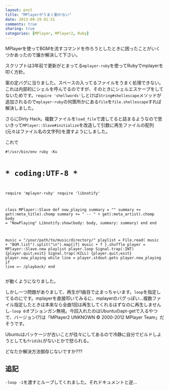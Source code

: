 ```yaml
---
layout: post
title: "MPlayerがうまく動かない"
date: 2013-09-29 01:51
comments: true
sharing: true
categories: [MPlayer, MPlayer2, Ruby]
---
```

MPlayerを使ってBGMを流すコマンドを作ろうとしたときに困ったことがいくつかあったので誰か解決して下さい。

<!-- more -->

スクリプトは3年前で更新がとまってる`mplayer-ruby`を使ってRubyでmplayerを叩く方針。

案の定バグに当りました。スペースの入ってるファイルをうまく処理できない。これは内部的にシェルを呼んでるのですが、そのときにシェルエスケープをしてないためです。`require 'shellwords'`しとけば`String#shellescape`メソッドが追加されるので`mplayer-ruby`の何箇所かにある`file`を`file.shellescape`すれば解決しました。

さらにDirty Hack。複数ファイルを`load_file`で渡してると詰まるようなので思いきって`MPlayer::Slave#initialize`を改造して引数に再生ファイルの配列(元々はファイル名の文字列)を渡すようにしました。

これで

<script src="https://gist.github.com/KeenS/6308894.js?file=BGM"></script><noscript><pre><code>#!/usr/bin/env ruby -Ku
# _*_ coding:UTF-8 _*_
require 'mplayer-ruby'
require 'libnotify'

class MPlayer::Slave
  def now_playing
    summary = ""
    summary += get(:meta_title).chomp
    summary += " -- " + get(:meta_artist).chomp
    body = "NowPlaying"
    Libnotify.show(body: body, summary: summary)
  end
end

music = "/your/path/to/music/directory/"
playlist = File.read( music + "BGM.list").split("\n").map{|f| music + f }.shuffle
player = MPlayer::Slave.new playlist
player.loop
Signal.trap(:INT) {player.quit;exit}
Signal.trap(:KILL) {player.quit;exit}
player.now_playing
while line = player.stdout.gets
  player.now_playing if line =~ /playback/
end
</code></pre></noscript>

が動くようになりました。

しかし一つ問題がありまして、再生が1曲目で止まっちゃいます。`loop`を指定してるのにです。mplayerを直接叩いてみるに、mplayerのバグっぽい…複数ファイル指定したときは本来なら全曲1回は再生してくれるはずなのに再生しませんし`-loop 0`オプションガン無視。今回入れたのはUbuntuのapt-getで入るやつで、バージョン(?)は「MPlayer2 UNKNOWN © 2000-2012 MPlayer Team」だそうです。

Ubuntuはパッケージが古いことが往々にしてあるので冷静に自分でビルドしようとしても`fridibi`がないとかで怒られる。

どなたか解決方法御存じないですか???

## 追記

`-loop -1`を渡すとループしてくれました。それドキュメントと逆…


